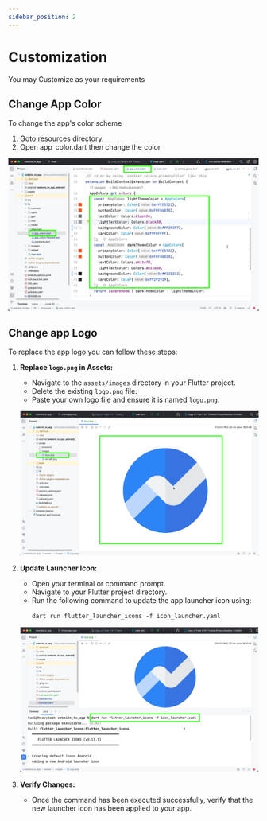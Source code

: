 ```yaml
---
sidebar_position: 2
---
```


# Customization
You may Customize as your requirements


## Change App Color
To change the app's color scheme
   1. Goto resources directory.
   2. Open app_color.dart then change the color

![Change App Color](./img/change-app-color.jpeg)



## Change app Logo
To replace the app logo you can follow these steps:

1. **Replace `logo.png` in Assets:**
   - Navigate to the `assets/images` directory in your Flutter project.
   - Delete the existing `logo.png` file.
   - Paste your own logo file and ensure it is named `logo.png`.

   ![Replace logo image](./img/logo1.png)

2. **Update Launcher Icon:**
   - Open your terminal or command prompt.
   - Navigate to your Flutter project directory.
   - Run the following command to update the app launcher icon using:
     ```
     dart run flutter_launcher_icons -f icon_launcher.yaml
     ```
   ![Update Launcher Icon](./img/logo2.png)

3. **Verify Changes:**
   - Once the command has been executed successfully, verify that the new launcher icon has been applied to your app.

